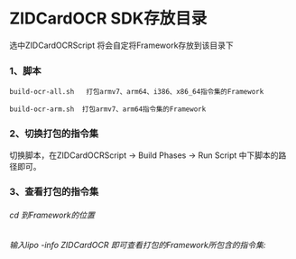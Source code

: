# ZIDCardOCR SDK存放目录
选中ZIDCardOCRScript 将会自定将Framework存放到该目录下

### 1、脚本

```
build-ocr-all.sh   打包armv7、arm64、i386、x86_64指令集的Framework
```

```
build-ocr-arm.sh  打包armv7、arm64指令集的Framework
```

### 2、切换打包的指令集
切换脚本，在ZIDCardOCRScript -> Build Phases -> Run Script 中下脚本的路径即可。

### 3、查看打包的指令集

###### cd 到Framework的位置

###### 输入lipo -info ZIDCardOCR 即可查看打包的Framework所包含的指令集:

